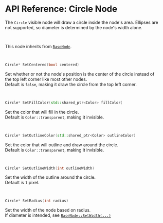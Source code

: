 # API Reference: Circle Node

The `Circle` visible node will draw a circle inside the node's 
area. Ellipses are not supported, so diameter is determined 
by the node's width alone.


<br>

This node inherits from [`BaseNode`](./../baseNode.md).

<br>

<a id="circle-setcentered"></a>
```C++
Circle* SetCentered(bool centered)
```
Set whether or not the node's position is the center of the 
circle instead of the top left corner like most other nodes. <br>
Default is `false`, making it draw the circle from the top 
left corner.

<br>

<a id="circle-setfillcolor"></a>
```C++
Circle* SetFillColor(std::shared_ptr<Color> fillColor)
```
Set the color that will fill in the circle. <br>
Default is `Color::transparent`, making it invisible.

<br>

<a id="circle-setoutlinecolor"></a>
```C++
Circle* SetOutlineColor(std::shared_ptr<Color> outlineColor)
```
Set the color that will outline and draw around the circle. <br>
Default is `Color::transparent`, making it invisible.

<br>

<a id="circle-setoutlinewidth"></a>
```C++
Circle* SetOutlineWidth(int outlineWidth)
```
Set the width of the outline around the circle. <br>
Default is `1` pixel.

<br>

<a id="circle-setradius"></a>
```C++
Circle* SetRadius(int radius)
```
Set the width of the node based on radius. <br>
If diameter is intended, see [`BaseNode::SetWidth(...)`](./../baseNode.md#basenode-setwidth)